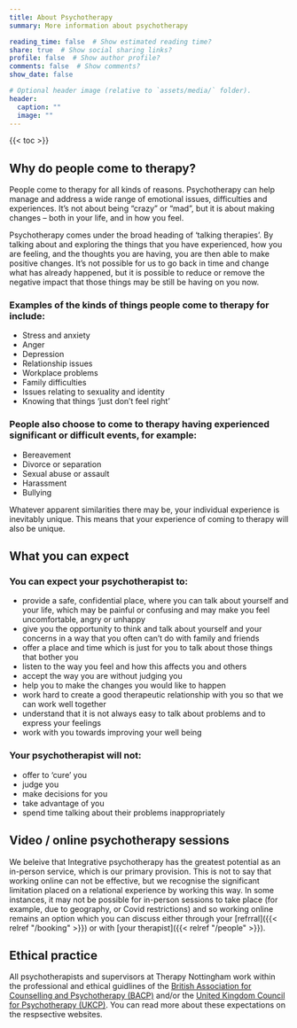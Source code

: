 ```yaml
---
title: About Psychotherapy
summary: More information about psychotherapy

reading_time: false  # Show estimated reading time?
share: true  # Show social sharing links?
profile: false  # Show author profile?
comments: false  # Show comments?
show_date: false

# Optional header image (relative to `assets/media/` folder).
header:
  caption: ""
  image: ""
---
```


{{< toc >}}

## Why do people come to therapy?

People come to therapy for all kinds of reasons. Psychotherapy can help manage and address a wide range of emotional issues, difficulties and experiences. It’s not about being “crazy” or “mad”, but it is about making changes – both in your life, and in how you feel.

Psychotherapy comes under the broad heading of ‘talking therapies’.  By talking about and exploring the things that you have experienced, how you are feeling, and the thoughts you are having, you are then able to make positive changes.  It’s not possible for us to go back in time and change what has already happened, but it is possible to reduce or remove the negative impact that those things may be still be having on you now.

### Examples of the kinds of things people come to therapy for include:

- Stress and anxiety
- Anger
- Depression
- Relationship issues
- Workplace problems
- Family difficulties
- Issues relating to sexuality and identity
- Knowing that things ‘just don’t feel right’

### People also choose to come to therapy having experienced significant or difficult events, for example:

- Bereavement
- Divorce or separation
- Sexual abuse or assault
- Harassment
- Bullying

Whatever apparent similarities there may be, your individual experience is inevitably unique. This means that your experience of coming to therapy will also be unique.

## What you can expect

### You can expect your psychotherapist to:

- provide a safe, confidential place, where you can talk about yourself and your life, which may be painful or confusing and may make you feel uncomfortable, angry or unhappy
- give you the opportunity to think and talk about yourself and your concerns in a way that you often can’t do with family and friends
- offer a place and time which is just for you to talk about those things that bother you
- listen to the way you feel and how this affects you and others
- accept the way you are without judging you
- help you to make the changes you would like to happen
- work hard to create a good therapeutic relationship with you so that we can work well together
- understand that it is not always easy to talk about problems and to express your feelings
- work with you towards improving your well being

### Your psychotherapist will not:

- offer to ‘cure’ you
- judge you
- make decisions for you
- take advantage of you
- spend time talking about their problems inappropriately

## Video / online psychotherapy sessions

We beleive that Integrative psychotherapy has the greatest potential as an in-person service, which is our primary provision.  This is not to say that working online can not be effective, but we recognise the significant limitation placed on a relational experience by working this way.  In some instances, it may not be possible for in-person sessions to take place (for example, due to geography, or Covid restrictions) and so working online remains an option which you can discuss either through your [refrral]({{< relref "/booking" >}}) or with [your therapist]({{< relref "/people" >}}).

## Ethical practice

All psychotherapists and supervisors at Therapy Nottingham work within the professional and ethical guidlines of the [British Association for Counselling and Psychotherapy (BACP)](https://www.bacp.co.uk) and/or the [United Kingdom Council for Psychotherapy (UKCP)](https://www.psychotherapy.org.uk).  You can read more about these expectations on the respsective websites.
